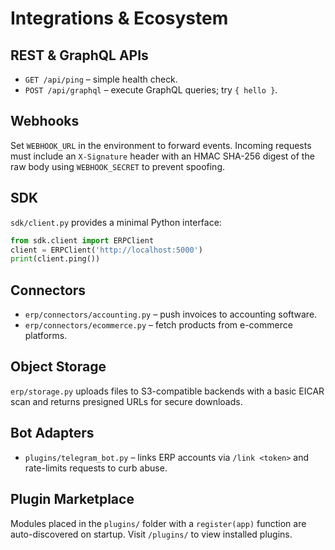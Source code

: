 # Integrations & Ecosystem

## REST & GraphQL APIs
- `GET /api/ping` – simple health check.
- `POST /api/graphql` – execute GraphQL queries; try `{ hello }`.

## Webhooks
Set `WEBHOOK_URL` in the environment to forward events. Incoming requests must include an `X-Signature` header with an HMAC SHA-256 digest of the raw body using `WEBHOOK_SECRET` to prevent spoofing.

## SDK
`sdk/client.py` provides a minimal Python interface:
```python
from sdk.client import ERPClient
client = ERPClient('http://localhost:5000')
print(client.ping())
```

## Connectors
- `erp/connectors/accounting.py` – push invoices to accounting software.
- `erp/connectors/ecommerce.py` – fetch products from e-commerce platforms.

## Object Storage
`erp/storage.py` uploads files to S3-compatible backends with a basic EICAR scan and returns presigned URLs for secure downloads.

## Bot Adapters
- `plugins/telegram_bot.py` – links ERP accounts via `/link <token>` and rate-limits requests to curb abuse.

## Plugin Marketplace
Modules placed in the `plugins/` folder with a `register(app)` function are auto-discovered on startup. Visit `/plugins/` to view installed plugins.
